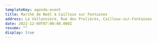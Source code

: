 ```yaml
---
templateKey: agenda-event
title: Marché de Noël à Cailloux sur Fontaines
address: La Vallonnière, Rue des Prolières, Cailloux-sur-Fontaines
date: 2022-12-09T07:00:00.000Z
resume: ""
display: true
---
```

